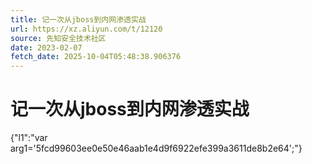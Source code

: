 ```yaml
---
title: 记一次从jboss到内网渗透实战
url: https://xz.aliyun.com/t/12120
source: 先知安全技术社区
date: 2023-02-07
fetch_date: 2025-10-04T05:48:38.906376
---
```


# 记一次从jboss到内网渗透实战

{"l1":"var arg1='5fcd99603ee0e50e46aab1e4d9f6922efe399a3611de8b2e64';"}